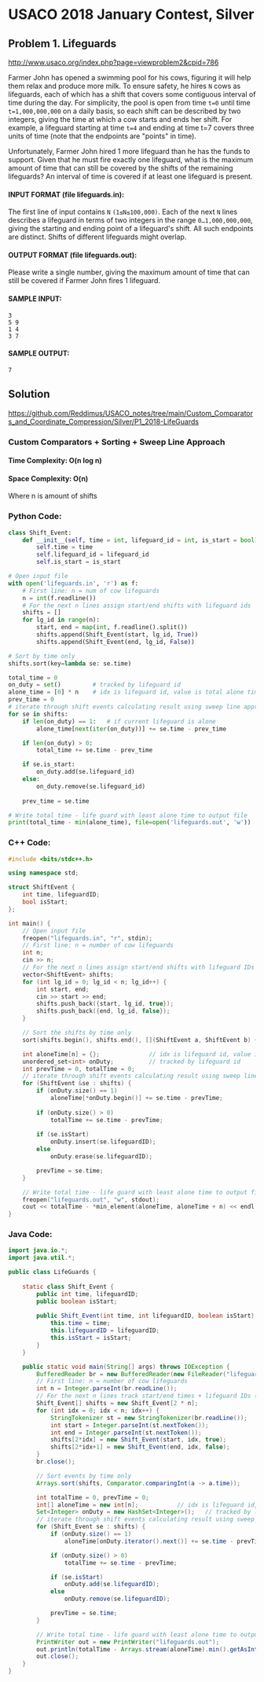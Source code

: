 # USACO 2018 January Contest, Silver
## Problem 1. Lifeguards

http://www.usaco.org/index.php?page=viewproblem2&cpid=786

Farmer John has opened a swimming pool for his cows, figuring it will help them relax and produce more milk.
To ensure safety, he hires `N` cows as lifeguards, each of which has a shift that covers some contiguous interval of time during the day. For simplicity, the pool is open from time `t=0` until time `t=1,000,000,000` on a daily basis, so each shift can be described by two integers, giving the time at which a cow starts and ends her shift. For example, a lifeguard starting at time `t=4` and ending at time t=7 covers three units of time (note that the endpoints are "points" in time).

Unfortunately, Farmer John hired 1 more lifeguard than he has the funds to support. Given that he must fire exactly one lifeguard, what is the maximum amount of time that can still be covered by the shifts of the remaining lifeguards? An interval of time is covered if at least one lifeguard is present.

#### INPUT FORMAT (file lifeguards.in):
The first line of input contains `N` `(1≤N≤100,000)`. Each of the next `N` lines describes a lifeguard in terms of two integers in the range `0…1,000,000,000`, giving the starting and ending point of a lifeguard's shift. All such endpoints are distinct. Shifts of different lifeguards might overlap.

#### OUTPUT FORMAT (file lifeguards.out):
Please write a single number, giving the maximum amount of time that can still be covered if Farmer John fires 1 lifeguard.

#### SAMPLE INPUT:
```
3  
5 9  
1 4  
3 7
```
#### SAMPLE OUTPUT:
```
7
```

## Solution

https://github.com/Reddimus/USACO_notes/tree/main/Custom_Comparators_and_Coordinate_Compression/Silver/P1_2018-LifeGuards

### Custom Comparators + Sorting + Sweep Line Approach

#### Time Complexity: O(n log n)
#### Space Complexity: O(n)
Where n is amount of shifts

### Python Code:
```Python
class Shift_Event:
	def __init__(self, time = int, lifeguard_id = int, is_start = bool):
		self.time = time
		self.lifeguard_id = lifeguard_id
		self.is_start = is_start

# Open input file
with open('lifeguards.in', 'r') as f:
	# First line: n = num of cow lifeguards
	n = int(f.readline())
	# For the next n lines assign start/end shifts with lifeguard ids
	shifts = []
	for lg_id in range(n):
		start, end = map(int, f.readline().split())
		shifts.append(Shift_Event(start, lg_id, True))
		shifts.append(Shift_Event(end, lg_id, False))

# Sort by time only
shifts.sort(key=lambda se: se.time)

total_time = 0
on_duty = set()			# tracked by lifeguard id
alone_time = [0] * n	# idx is lifeguard id, value is total alone time
prev_time = 0
# iterate through shift events calculating result using sweep line approach
for se in shifts:
	if len(on_duty) == 1:	# if current lifeguard is alone
		alone_time[next(iter(on_duty))] += se.time - prev_time

	if len(on_duty) > 0:
		total_time += se.time - prev_time

	if se.is_start:
		on_duty.add(se.lifeguard_id)
	else:
		on_duty.remove(se.lifeguard_id)
		
	prev_time = se.time

# Write total time - life guard with least alone time to output file
print(total_time - min(alone_time), file=open('lifeguards.out', 'w'))
```

### C++ Code:
```C++
#include <bits/stdc++.h>

using namespace std;

struct ShiftEvent {
	int time, lifeguardID;
	bool isStart;
};

int main() {
	// Open input file
	freopen("lifeguards.in", "r", stdin);
	// First line: n = number of cow lifeguards
	int n;
	cin >> n;
	// For the next n lines assign start/end shifts with lifeguard IDs (ID is based on idx)
	vector<ShiftEvent> shifts;
	for (int lg_id = 0; lg_id < n; lg_id++) {
		int start, end;
		cin >> start >> end;
		shifts.push_back({start, lg_id, true});
		shifts.push_back({end, lg_id, false});
	}

	// Sort the shifts by time only
	sort(shifts.begin(), shifts.end(), [](ShiftEvent a, ShiftEvent b) {return a.time < b.time;});

	int aloneTime[n] = {};				// idx is lifeguard id, value is total alone time
	unordered_set<int> onDuty;			// tracked by lifeguard id
	int prevTime = 0, totalTime = 0;
	// iterate through shift events calculating result using sweep line approach
	for (ShiftEvent &se : shifts) {
		if (onDuty.size() == 1)
			aloneTime[*onDuty.begin()] += se.time - prevTime;
		
		if (onDuty.size() > 0)
			totalTime += se.time - prevTime;
		
		if (se.isStart)
			onDuty.insert(se.lifeguardID);
		else
			onDuty.erase(se.lifeguardID);

		prevTime = se.time;
	}

	// Write total time - life guard with least alone time to output file
	freopen("lifeguards.out", "w", stdout);
	cout << totalTime - *min_element(aloneTime, aloneTime + n) << endl;
}
```

### Java Code:
```Java
import java.io.*;
import java.util.*;

public class LifeGuards {
	
	static class Shift_Event {
		public int time, lifeguardID;
		public boolean isStart;
		
		public Shift_Event(int time, int lifeguardID, boolean isStart) {
			this.time = time;
			this.lifeguardID = lifeguardID;
			this.isStart = isStart;
		}
	}

	public static void main(String[] args) throws IOException {
		BufferedReader br = new BufferedReader(new FileReader("lifeguards.in"));
		// First line: n = number of cow lifeguards
		int n = Integer.parseInt(br.readLine());
		// For the next n lines track start/end times + lifeguard IDs (id is based on idx)
		Shift_Event[] shifts = new Shift_Event[2 * n];
		for (int idx = 0; idx < n; idx++) {
			StringTokenizer st = new StringTokenizer(br.readLine());
			int start = Integer.parseInt(st.nextToken());
			int end = Integer.parseInt(st.nextToken());
			shifts[2*idx] = new Shift_Event(start, idx, true);
			shifts[2*idx+1] = new Shift_Event(end, idx, false);
		}
		br.close();

		// Sort events by time only
		Arrays.sort(shifts, Comparator.comparingInt(a -> a.time));

		int totalTime = 0, prevTime = 0;
		int[] aloneTime = new int[n];			// idx is lifeguard id, value is total alone time
		Set<Integer> onDuty = new HashSet<Integer>();	// tracked by lifeguard id
		// iterate through shift events calculating result using sweep line approach
		for (Shift_Event se : shifts) {
			if (onDuty.size() == 1)
				aloneTime[onDuty.iterator().next()] += se.time - prevTime;

			if (onDuty.size() > 0)
				totalTime += se.time - prevTime;

			if (se.isStart)
				onDuty.add(se.lifeguardID);
			else
				onDuty.remove(se.lifeguardID);

			prevTime = se.time;
		}

		// Write total time - life guard with least alone time to output file
		PrintWriter out = new PrintWriter("lifeguards.out");
		out.println(totalTime - Arrays.stream(aloneTime).min().getAsInt());
		out.close();
	}
}
```
